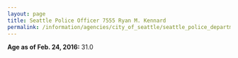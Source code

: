 ```yaml
---
layout: page
title: Seattle Police Officer 7555 Ryan M. Kennard
permalink: /information/agencies/city_of_seattle/seattle_police_department/copbook/7555/
---
```


**Age as of Feb. 24, 2016:** 31.0
